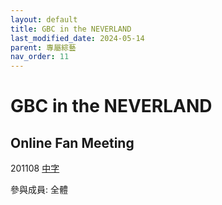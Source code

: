 ```yaml
---
layout: default
title: GBC in the NEVERLAND
last_modified_date: 2024-05-14
parent: 專屬綜藝
nav_order: 11
---
```


# GBC in the NEVERLAND

## Online Fan Meeting

201108 [中字]()

參與成員: 全體
